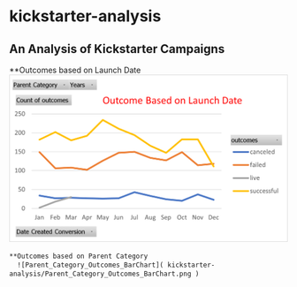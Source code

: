 # kickstarter-analysis
## An Analysis of Kickstarter Campaigns
  
  **Outcomes based on Launch Date
    ![OutComes_Based_On_Launch_Date_LineChart](OutComes_Based_On_Launch_Date_LineChart.png)
    
    **Outcomes based on Parent Category
      ![Parent_Category_Outcomes_BarChart]( kickstarter-analysis/Parent_Category_Outcomes_BarChart.png )
    
    
    
